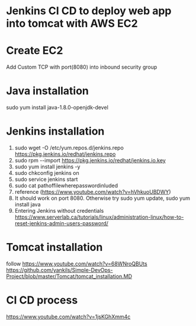 # Jenkins CI CD to deploy web app into tomcat with AWS EC2

# Create EC2
Add Custom TCP with port(8080) into inbound security group

# Java installation
sudo yum install java-1.8.0-openjdk-devel

# Jenkins installation
1. sudo wget -O /etc/yum.repos.d/jenkins.repo https://pkg.jenkins.io/redhat/jenkins.repo
2. sudo rpm --import https://pkg.jenkins.io/redhat/jenkins.io.key
3. sudo yum install jenkins -y
4. sudo chkconfig jenkins on
5. sudo service jenkins start
6. sudo cat pathoffilewherepasswordinluded
7. reference (https://www.youtube.com/watch?v=hVhkuoUBDWY)
8. It should work on port 8080. Otherwise try sudo yum update, sudo yum install java
9. Entering Jenkins without credentials https://www.serverlab.ca/tutorials/linux/administration-linux/how-to-reset-jenkins-admin-users-password/

# Tomcat installation
follow https://www.youtube.com/watch?v=68WNroQBUts
https://github.com/yankils/Simple-DevOps-Project/blob/master/Tomcat/tomcat_installation.MD

# CI CD process
https://www.youtube.com/watch?v=1jsKGhXmm4c
